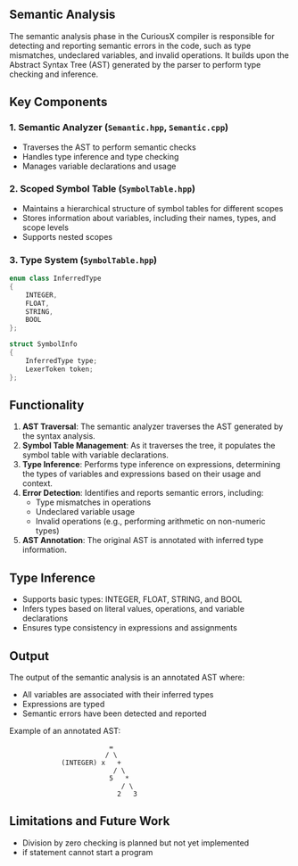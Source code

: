 ## Semantic Analysis
The semantic analysis phase in the CuriousX compiler is responsible for detecting and reporting semantic errors in the code, such as type mismatches, undeclared variables, and invalid operations. It builds upon the Abstract Syntax Tree (AST) generated by the parser to perform type checking and inference.

## Key Components

### 1. Semantic Analyzer (`Semantic.hpp`, `Semantic.cpp`)
- Traverses the AST to perform semantic checks
- Handles type inference and type checking
- Manages variable declarations and usage

### 2. Scoped Symbol Table (`SymbolTable.hpp`)
- Maintains a hierarchical structure of symbol tables for different scopes
- Stores information about variables, including their names, types, and scope levels
- Supports nested scopes 

### 3. Type System (`SymbolTable.hpp`)

```cpp
enum class InferredType
{
    INTEGER,
    FLOAT,
    STRING,
    BOOL
};

struct SymbolInfo
{
    InferredType type;
    LexerToken token;
};
```

## Functionality

1. **AST Traversal**: The semantic analyzer traverses the AST generated by 
the syntax analysis.
2. **Symbol Table Management**: As it traverses the tree, it populates the symbol table with 
variable declarations.
3. **Type Inference**: Performs type inference on expressions, determining the types of variables and 
expressions based on their usage and context.
4. **Error Detection**: Identifies and reports semantic errors, including:
   - Type mismatches in operations
   - Undeclared variable usage
   - Invalid operations (e.g., performing arithmetic on non-numeric types)
5. **AST Annotation**: The original AST is annotated with inferred type information.

## Type Inference
- Supports basic types: INTEGER, FLOAT, STRING, and BOOL
- Infers types based on literal values, operations, and variable declarations
- Ensures type consistency in expressions and assignments

## Output
The output of the semantic analysis is an annotated AST where:
- All variables are associated with their inferred types
- Expressions are typed
- Semantic errors have been detected and reported

Example of an annotated AST:
```
                         =
                        / \
             (INTEGER) x   +
                          / \
                         5   *
                            / \
                           2   3
```

## Limitations and Future Work
- Division by zero checking is planned but not yet implemented
- if statement cannot start a program
